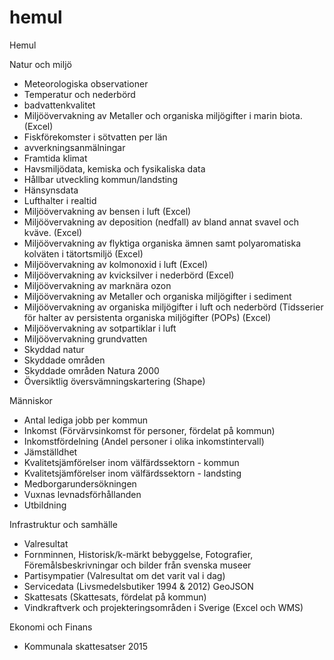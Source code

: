 # hemul
Hemul

Natur och miljö
- Meteorologiska observationer
- Temperatur och nederbörd
- badvattenkvalitet
- Miljöövervakning av Metaller och organiska miljögifter i marin biota. (Excel)
- Fiskförekomster i sötvatten per län
- avverkningsanmälningar
- Framtida klimat
- Havsmiljödata, kemiska och fysikaliska data
- Hållbar utveckling kommun/landsting
- Hänsynsdata
- Lufthalter i realtid
- Miljöövervakning av bensen i luft (Excel)
- Miljöövervakning av deposition (nedfall) av bland annat svavel och kväve. (Excel)
- Miljöövervakning av flyktiga organiska ämnen samt polyaromatiska kolväten i tätortsmiljö (Excel)
- Miljöövervakning av kolmonoxid i luft (Excel)
- Miljöövervakning av kvicksilver i nederbörd (Excel)
- Miljöövervakning av marknära ozon
- Miljöövervakning av Metaller och organiska miljögifter i sediment
- Miljöövervakning av organiska miljögifter i luft och nederbörd (Tidsserier för halter av persistenta organiska miljögifter (POPs) (Excel)
- Miljöövervakning av sotpartiklar i luft
- Miljöövervakning grundvatten
- Skyddad natur
- Skyddade områden
- Skyddade områden Natura 2000
- Översiktlig översvämningskartering (Shape)

Människor
- Antal lediga jobb per kommun
- Inkomst	(Förvärvsinkomst för personer, fördelat på kommun)
- Inkomstfördelning (Andel personer i olika inkomstintervall)
- Jämställdhet 
- Kvalitetsjämförelser inom välfärdssektorn - kommun
- Kvalitetsjämförelser inom välfärdssektorn - landsting
- Medborgarundersökningen
- Vuxnas levnadsförhållanden
- Utbildning


Infrastruktur och samhälle
- Valresultat
- Fornminnen, Historisk/k-märkt bebyggelse, Fotografier, Föremålsbeskrivningar och bilder från svenska museer
- Partisympatier	(Valresultat om det varit val i dag)
- Servicedata (Livsmedelsbutiker 1994 & 2012) GeoJSON
- Skattesats	(Skattesats, fördelat på kommun)
- Vindkraftverk och projekteringsområden i Sverige (Excel och WMS)

Ekonomi och Finans
- Kommunala skattesatser 2015

